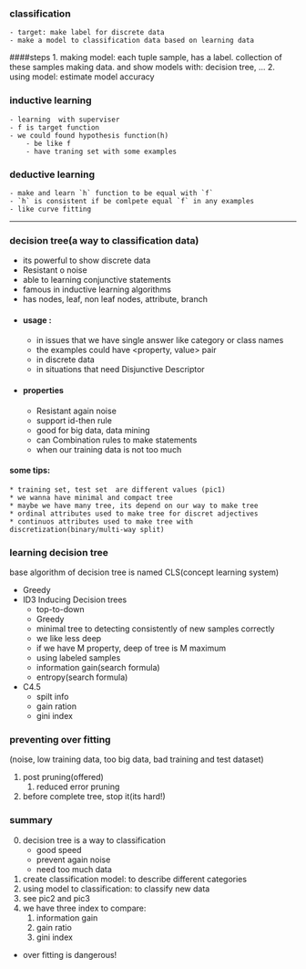 ### classification
    - target: make label for discrete data
    - make a model to classification data based on learning data
####steps
    1. making model: each tuple sample, has a label. collection of these samples making data. and show models with: decision tree, ...
    2. using model: estimate model accuracy

### inductive learning
    - learning  with superviser
    - f is target function
    - we could found hypothesis function(h)
        - be like f
        - have traning set with some examples
        
### deductive learning
    - make and learn `h` function to be equal with `f` 
    - `h` is consistent if be comlpete equal `f` in any examples
    - like curve fitting
    
 --- 
 
### decision tree(a way to classification data)
-   its powerful to show discrete data
-   Resistant o noise
-   able to learning conjunctive statements
-   famous in inductive learning algorithms
-   has nodes, leaf, non leaf nodes, attribute, branch    
- #### usage :
    - in issues that we have single answer like category or class names
    - the examples could have <property, value> pair
    - in discrete data
    - in situations that need Disjunctive Descriptor
- #### properties
    - Resistant again noise
    - support id-then rule
    - good for big data, data mining
    - can Combination rules to make statements
    - when our training data is not too much

#### some tips:
    * training set, test set  are different values (pic1)
    * we wanna have minimal and compact tree
    * maybe we have many tree, its depend on our way to make tree
    * ordinal attributes used to make tree for discret adjectives
    * continuos attributes used to make tree with discretization(binary/multi-way split)

    
### learning decision tree
base algorithm of decision tree is named CLS(concept learning system) 
- Greedy
- ID3 Inducing Decision trees
    - top-to-down
    - Greedy
    - minimal tree to detecting consistently of new samples correctly
    - we like less deep
    - if we have M property, deep of tree is M maximum
    - using labeled samples
    - information gain(search formula)
    - entropy(search formula)
- C4.5
    - spilt info
    - gain ration
    - gini index

### preventing over fitting
(noise, low training data, too big data, bad training and test dataset)
 1. post pruning(offered)
    1. reduced error pruning
 2. before complete tree, stop it(its hard!)
 
  
### summary
0. decision tree is a way to classification
    - good speed
    - prevent again noise
    - need too much data
1. create classification model: to describe different categories
2. using model to classification: to classify new data
3. see pic2 and pic3
4. we have three index to compare:
    1. information gain
    2. gain ratio
    3. gini index
- over fitting is dangerous!
